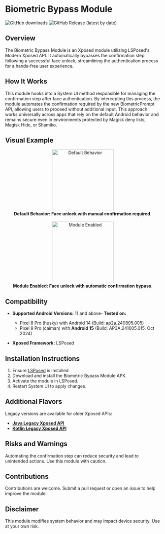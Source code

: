 # Biometric Bypass Module

![GitHub downloads](https://img.shields.io/github/downloads/Xposed-Modules-Repo/es.rafagale.biometricbypass/total)
![GitHub Release (latest by date)](https://img.shields.io/github/v/release/Xposed-Modules-Repo/es.rafagale.biometricbypass)


## Overview

The Biometric Bypass Module is an Xposed module utilizing LSPosed's Modern Xposed API. It automatically bypasses the confirmation step following a successful face unlock, streamlining the authentication process for a hands-free user experience.

## How It Works

This module hooks into a System UI method responsible for managing the confirmation step after face authentication. By intercepting this process, the module automates the confirmation required by the new BiometricPrompt API, allowing users to proceed without additional input. This approach works universally across apps that rely on the default Android behavior and remains secure even in environments protected by Magisk deny lists, Magisk Hide, or Shamiko.

## Visual Example

<p align="center">
    <img src="https://raw.githubusercontent.com/rafagale/biometric-bypass/master/media/module_disabled.gif" width="200" alt="Default Behavior">
    <br/>
    <strong>Default Behavior: Face unlock with manual confirmation required.</strong>
    <br/><br/>
    <img src="https://raw.githubusercontent.com/rafagale/biometric-bypass/master/media/module_enabled.gif" width="200" alt="Module Enabled">
    <br/>
    <strong>Module Enabled: Face unlock with automatic confirmation bypass.</strong>
</p>


## Compatibility

- **Supported Android Versions:** 11 and above- **Tested on:**
  - Pixel 8 Pro (husky) with Android 14 (Build: ap2a.240805.005)
  - Pixel 9 Pro (caiman) with **Android 15** (Build: AP3A.241005.015, Oct 2024)

- **Xposed Framework:** LSPosed

## Installation Instructions

1. Ensure [LSPosed](https://github.com/mywalkb/LSPosed_mod/releases) is installed.
2. Download and install the Biometric Bypass Module APK.
3. Activate the module in LSPosed.
4. Restart System UI to apply changes.

## Additional Flavors

Legacy versions are available for older Xposed APIs:

- **[Java Legacy Xposed API](https://github.com/rafagale/biometric-bypass/tree/legacy-xposed-java)**
- **[Kotlin Legacy Xposed API](https://github.com/rafagale/biometric-bypass/tree/legacy-xposed-kotlin)**

## Risks and Warnings

Automating the confirmation step can reduce security and lead to unintended actions. Use this module with caution.

## Contributions

Contributions are welcome. Submit a pull request or open an issue to help improve the module.

## Disclaimer

This module modifies system behavior and may impact device security. Use at your own risk.
